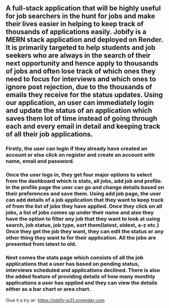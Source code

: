 ## A full-stack application that will be highly useful for job searchers in the hunt for jobs and make their lives easier in helping to keep track of thousands of applications easily. Jobify is a MERN stack application and deployed on Render. It is primarily targeted to help students and job seekers who are always in the search of their next opportunity and hence apply to thousands of jobs and often lose track of which ones they need to focus for interviews and which ones to ignore post rejection, due to the thousands of emails they receive for the status updates. Using our application, an user can immediately login and update the status of an application which saves them lot of time instead of going through each and every email in detail and keeping track of all their job applications.

### Firstly, the user can login if they already have created an account or else click on register and create an account with name, email and password.

### Once the user logs in, they get four major options to select from the dashboard which is stats, all jobs, add job and profile. In the profile page the user can go and change details based on their preferences and save them. Using add job page, the user can add details of a job application that they want to keep track of from the list of jobs they have applied. Once they click on all jobs, a list of jobs comes up under their name and also they have the option to filter any job that they want to look at using  search, job status, job type, sort them(latest, oldest, a-z etc.) Once they get the job they want, they can edit the status or any other thing they want to for their application. All the jobs are presented from latest to old.

### Next comes the stats page which consists of all the job applications that a user has based on pending status, interviews scheduled and applications declined. There is also the added feature of providing details of how many monthly applications a user has applied and they can view the details either as a bar chart or area chart.

Give it a try at- https://jobify-io31.onrender.com 
